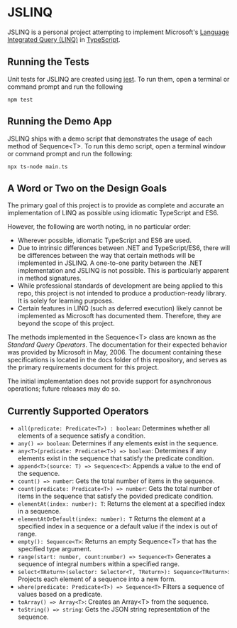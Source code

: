# JSLINQ

JSLINQ is a personal project attempting to implement Microsoft's [Language Integrated Query (LINQ)](https://docs.microsoft.com/en-us/dotnet/standard/linq/) in [TypeScript](https://www.typescriptlang.org/docs/).

## Running the Tests

Unit tests for JSLINQ are created using [jest](https://jestjs.io/). To run them, open a terminal or command prompt and run the following

```
npm test
```

## Running the Demo App

JSLINQ ships with a demo script that demonstrates the usage of each method of Sequence&lt;T&gt;. To run this demo script, open a terminal window or command prompt and run the following:

```
npx ts-node main.ts
```

## A Word or Two on the Design Goals

The primary goal of this project is to provide as complete and accurate an implementation of LINQ as possible using idiomatic TypeScript and ES6.

However, the following are worth noting, in no particular order:

- Wherever possible, idiomatic TypeScript and ES6 are used.
- Due to intrinsic differences between .NET and TypeScript/ES6, there will be differences between the way that certain methods will be implemented in JSLINQ. A one-to-one parity between the .NET implementation and JSLINQ is not possible. This is particularly apparent in method signatures.
- While professional standards of development are being applied to this repo, this project is not intended to produce a production-ready library. It is solely for learning purposes.
- Certain features in LINQ (such as deferred execution) likely cannot be implemented as Microsoft has documented them. Therefore, they are beyond the scope of this project.

The methods implemented in the Sequence&lt;T&gt; class are known as the _Standard Query Operators_. The documentation for their expected behavior was provided by Microsoft in May, 2006. The document containing these specifications is located in the docs folder of this repository, and serves as the primary requirements document for this project.

The initial implementation does not provide support for asynchronous operations; future releases may do so.

## Currently Supported Operators

- `all(predicate: Predicate<T>) : boolean`: Determines whether all elements of a sequence satisfy a condition.
- `any() => boolean`: Determines if any elements exist in the sequence.
- `any<T>(predicate: Predicate<T>) => boolean`: Determines if any elements exist in the sequence that satisfy the predicate condition.
- `append<T>(source: T) => Sequence<T>`: Appends a value to the end of the sequence.
- `count() => number`: Gets the total number of items in the sequence.
- `count(predicate: Predicate<T>) => number`: Gets the total number of items in the sequence that satisfy the povided predicate condition.
- `elementAt(index: number): T`: Returns the element at a specified index in a sequence.
- `elementAtOrDefault(index: number): T` Returns the element at a specified index in a sequence or a default value if the index is out of range.
- `empty(): Sequence<T>`: Returns an empty Sequence&lt;T&gt; that has the specified type argument.
- `range(start: number, count:number) => Sequence<T>` Generates a sequence of integral numbers within a specified range.
- `select<TReturn>(selector: Selector<T, TReturn>): Sequence<TReturn>`: Projects each element of a sequence into a new form.
- `where(predicate: Predicate<T>) => Sequence<T>` Filters a sequence of values based on a predicate.
- `toArray() => Array<T>`: Creates an Array&lt;T&gt; from the sequence.
- `toString() => string`: Gets the JSON string representation of the sequence.
